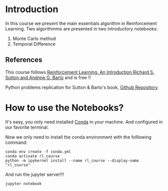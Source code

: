 # Introduction

In this course we present the main essentials algorithm in Reinforcement Learning. Two algorithmms are presented in two introductory notebooks:

1. Monte Carlo method
2. Temporal Difference

## References

This course follows [Reinforcement Learning. An Introduction Richard S. Sutton and Andrew G. Barto](https://web.stanford.edu/class/psych209/Readings/SuttonBartoIPRLBook2ndEd.pdf) and is free !!


Python problems replication for Sutton & Barto's book, [Github Repository](https://github.com/ShangtongZhang/reinforcement-learning-an-introduction).


# How to use the Notebooks?

It's easy, you only need installed [Conda](https://www.anaconda.com/products/individual) in your machine. And configured in our favorite terminal.

Now we only need to install the conda environment with the folllowing command:

```
conda env create -f conda.yml
conda activate rl_course
python -m ipykernel install --name rl_course --display-name "rl_course"
```

And run the jupyter server!!!

```
jupyter notebook
```


